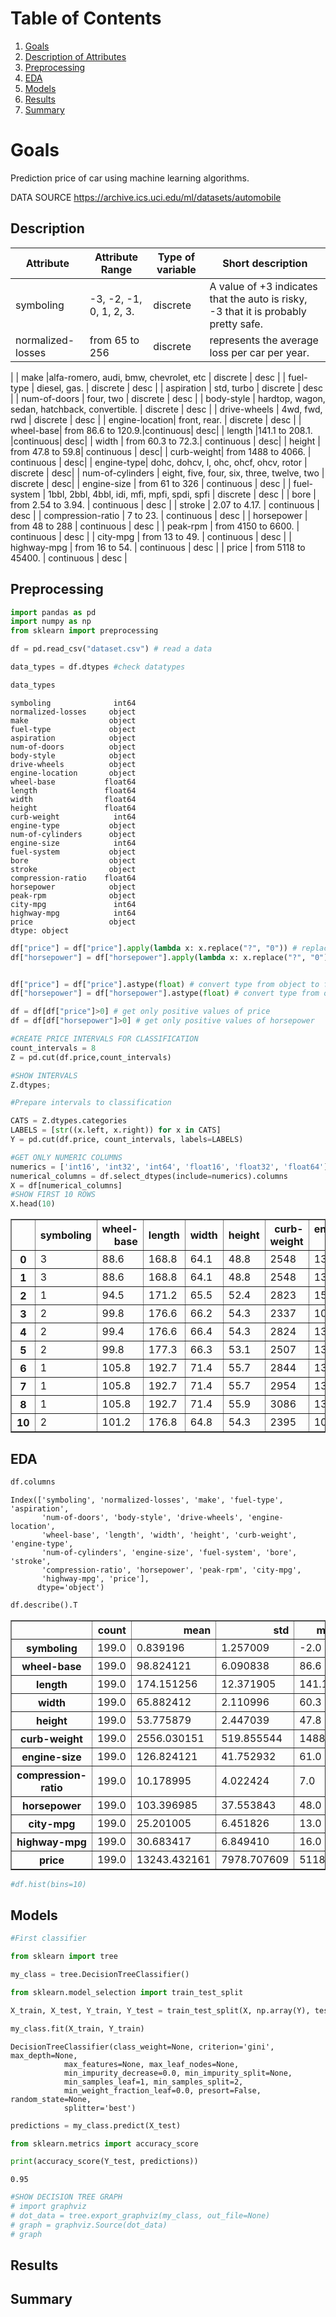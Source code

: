 
# Table of Contents
1. [Goals](#Goals)
2. [Description of Attributes](#Description)
3. [Preprocessing](#Preprocessing)
4. [EDA](#EDA)
5. [Models](#Models)
6. [Results](#Results)
7. [Summary](#Summary)
# Goals

Prediction price of car using machine learning algorithms.

DATA SOURCE
https://archive.ics.uci.edu/ml/datasets/automobile


## Description


| Attribute | Attribute Range | Type of variable |Short description | 
| --- | --- | --- | ---|
| symboling | -3, -2, -1, 0, 1, 2, 3.  | discrete | A value of +3 indicates that the auto is risky, -3 that it is probably pretty safe. |
| normalized-losses|from 65 to 256 | discrete  |  represents the average loss per car per year. 
 |
| make |alfa-romero, audi, bmw, chevrolet, etc  | discrete  | desc |
| fuel-type | diesel, gas.   | discrete  | desc |
| aspiration | std, turbo | discrete  | desc |
| num-of-doors | four, two | discrete  | desc |
| body-style | hardtop, wagon, sedan, hatchback, convertible.  | discrete  | desc |
| drive-wheels | 4wd, fwd, rwd | discrete | desc |
| engine-location|  front, rear. | discrete | desc |
| wheel-base| from 86.6 to 120.9.|continuous| desc|
| length |141.1 to 208.1. |continuous| desc|
| width | from 60.3 to 72.3.| continuous | desc|
| height | from 47.8 to 59.8| continuous | desc|
| curb-weight| from 1488 to 4066. | continuous | desc|
| engine-type| dohc, dohcv, l, ohc, ohcf, ohcv, rotor | discrete | desc|
| num-of-cylinders | eight, five, four, six, three, twelve, two | discrete | desc|
| engine-size | from 61 to 326 | continuous | desc | 
| fuel-system | 1bbl, 2bbl, 4bbl, idi, mfi, mpfi, spdi, spfi | discrete | desc |
| bore | from 2.54 to 3.94. | continuous | desc |
| stroke | 2.07 to 4.17. |  continuous | desc |
| compression-ratio | 7 to 23. | continuous | desc |
| horsepower | from 48 to 288 | continuous | desc |
| peak-rpm | from 4150 to 6600. | continuous | desc |
| city-mpg | from 13 to 49.  | continuous | desc | 
| highway-mpg | from 16 to 54. | continuous | desc |
| price | from 5118 to 45400.  | continuous | desc |

## Preprocessing


```python
import pandas as pd
import numpy as np
from sklearn import preprocessing
```


```python
df = pd.read_csv("dataset.csv") # read a data
```


```python
data_types = df.dtypes #check datatypes
```


```python
data_types
```




    symboling              int64
    normalized-losses     object
    make                  object
    fuel-type             object
    aspiration            object
    num-of-doors          object
    body-style            object
    drive-wheels          object
    engine-location       object
    wheel-base           float64
    length               float64
    width                float64
    height               float64
    curb-weight            int64
    engine-type           object
    num-of-cylinders      object
    engine-size            int64
    fuel-system           object
    bore                  object
    stroke                object
    compression-ratio    float64
    horsepower            object
    peak-rpm              object
    city-mpg               int64
    highway-mpg            int64
    price                 object
    dtype: object




```python
df["price"] = df["price"].apply(lambda x: x.replace("?", "0")) # replace "?" with "0"
df["horsepower"] = df["horsepower"].apply(lambda x: x.replace("?", "0")) # replace "?" with "0"

```


```python

df["price"] = df["price"].astype(float) # convert type from object to float64
df["horsepower"] = df["horsepower"].astype(float) # convert type from object to float64
```


```python
df = df[df["price"]>0] # get only positive values of price 
df = df[df["horsepower"]>0] # get only positive values of horsepower
```


```python
#CREATE PRICE INTERVALS FOR CLASSIFICATION
count_intervals = 8
Z = pd.cut(df.price,count_intervals)

```


```python
#SHOW INTERVALS
Z.dtypes;

```


```python
#Prepare intervals to classification

CATS = Z.dtypes.categories
LABELS = [str((x.left, x.right)) for x in CATS]
Y = pd.cut(df.price, count_intervals, labels=LABELS)

```


```python
#GET ONLY NUMERIC COLUMNS
numerics = ['int16', 'int32', 'int64', 'float16', 'float32', 'float64']
numerical_columns = df.select_dtypes(include=numerics).columns
X = df[numerical_columns]
#SHOW FIRST 10 ROWS
X.head(10)

```




<div>
<style scoped>
    .dataframe tbody tr th:only-of-type {
        vertical-align: middle;
    }

    .dataframe tbody tr th {
        vertical-align: top;
    }

    .dataframe thead th {
        text-align: right;
    }
</style>
<table border="1" class="dataframe">
  <thead>
    <tr style="text-align: right;">
      <th></th>
      <th>symboling</th>
      <th>wheel-base</th>
      <th>length</th>
      <th>width</th>
      <th>height</th>
      <th>curb-weight</th>
      <th>engine-size</th>
      <th>compression-ratio</th>
      <th>horsepower</th>
      <th>city-mpg</th>
      <th>highway-mpg</th>
      <th>price</th>
    </tr>
  </thead>
  <tbody>
    <tr>
      <th>0</th>
      <td>3</td>
      <td>88.6</td>
      <td>168.8</td>
      <td>64.1</td>
      <td>48.8</td>
      <td>2548</td>
      <td>130</td>
      <td>9.0</td>
      <td>111.0</td>
      <td>21</td>
      <td>27</td>
      <td>13495.0</td>
    </tr>
    <tr>
      <th>1</th>
      <td>3</td>
      <td>88.6</td>
      <td>168.8</td>
      <td>64.1</td>
      <td>48.8</td>
      <td>2548</td>
      <td>130</td>
      <td>9.0</td>
      <td>111.0</td>
      <td>21</td>
      <td>27</td>
      <td>16500.0</td>
    </tr>
    <tr>
      <th>2</th>
      <td>1</td>
      <td>94.5</td>
      <td>171.2</td>
      <td>65.5</td>
      <td>52.4</td>
      <td>2823</td>
      <td>152</td>
      <td>9.0</td>
      <td>154.0</td>
      <td>19</td>
      <td>26</td>
      <td>16500.0</td>
    </tr>
    <tr>
      <th>3</th>
      <td>2</td>
      <td>99.8</td>
      <td>176.6</td>
      <td>66.2</td>
      <td>54.3</td>
      <td>2337</td>
      <td>109</td>
      <td>10.0</td>
      <td>102.0</td>
      <td>24</td>
      <td>30</td>
      <td>13950.0</td>
    </tr>
    <tr>
      <th>4</th>
      <td>2</td>
      <td>99.4</td>
      <td>176.6</td>
      <td>66.4</td>
      <td>54.3</td>
      <td>2824</td>
      <td>136</td>
      <td>8.0</td>
      <td>115.0</td>
      <td>18</td>
      <td>22</td>
      <td>17450.0</td>
    </tr>
    <tr>
      <th>5</th>
      <td>2</td>
      <td>99.8</td>
      <td>177.3</td>
      <td>66.3</td>
      <td>53.1</td>
      <td>2507</td>
      <td>136</td>
      <td>8.5</td>
      <td>110.0</td>
      <td>19</td>
      <td>25</td>
      <td>15250.0</td>
    </tr>
    <tr>
      <th>6</th>
      <td>1</td>
      <td>105.8</td>
      <td>192.7</td>
      <td>71.4</td>
      <td>55.7</td>
      <td>2844</td>
      <td>136</td>
      <td>8.5</td>
      <td>110.0</td>
      <td>19</td>
      <td>25</td>
      <td>17710.0</td>
    </tr>
    <tr>
      <th>7</th>
      <td>1</td>
      <td>105.8</td>
      <td>192.7</td>
      <td>71.4</td>
      <td>55.7</td>
      <td>2954</td>
      <td>136</td>
      <td>8.5</td>
      <td>110.0</td>
      <td>19</td>
      <td>25</td>
      <td>18920.0</td>
    </tr>
    <tr>
      <th>8</th>
      <td>1</td>
      <td>105.8</td>
      <td>192.7</td>
      <td>71.4</td>
      <td>55.9</td>
      <td>3086</td>
      <td>131</td>
      <td>8.3</td>
      <td>140.0</td>
      <td>17</td>
      <td>20</td>
      <td>23875.0</td>
    </tr>
    <tr>
      <th>10</th>
      <td>2</td>
      <td>101.2</td>
      <td>176.8</td>
      <td>64.8</td>
      <td>54.3</td>
      <td>2395</td>
      <td>108</td>
      <td>8.8</td>
      <td>101.0</td>
      <td>23</td>
      <td>29</td>
      <td>16430.0</td>
    </tr>
  </tbody>
</table>
</div>



## EDA


```python
df.columns
```




    Index(['symboling', 'normalized-losses', 'make', 'fuel-type', 'aspiration',
           'num-of-doors', 'body-style', 'drive-wheels', 'engine-location',
           'wheel-base', 'length', 'width', 'height', 'curb-weight', 'engine-type',
           'num-of-cylinders', 'engine-size', 'fuel-system', 'bore', 'stroke',
           'compression-ratio', 'horsepower', 'peak-rpm', 'city-mpg',
           'highway-mpg', 'price'],
          dtype='object')




```python
df.describe().T
```




<div>
<style scoped>
    .dataframe tbody tr th:only-of-type {
        vertical-align: middle;
    }

    .dataframe tbody tr th {
        vertical-align: top;
    }

    .dataframe thead th {
        text-align: right;
    }
</style>
<table border="1" class="dataframe">
  <thead>
    <tr style="text-align: right;">
      <th></th>
      <th>count</th>
      <th>mean</th>
      <th>std</th>
      <th>min</th>
      <th>25%</th>
      <th>50%</th>
      <th>75%</th>
      <th>max</th>
    </tr>
  </thead>
  <tbody>
    <tr>
      <th>symboling</th>
      <td>199.0</td>
      <td>0.839196</td>
      <td>1.257009</td>
      <td>-2.0</td>
      <td>0.00</td>
      <td>1.0</td>
      <td>2.00</td>
      <td>3.0</td>
    </tr>
    <tr>
      <th>wheel-base</th>
      <td>199.0</td>
      <td>98.824121</td>
      <td>6.090838</td>
      <td>86.6</td>
      <td>94.50</td>
      <td>97.0</td>
      <td>102.40</td>
      <td>120.9</td>
    </tr>
    <tr>
      <th>length</th>
      <td>199.0</td>
      <td>174.151256</td>
      <td>12.371905</td>
      <td>141.1</td>
      <td>166.55</td>
      <td>173.2</td>
      <td>183.50</td>
      <td>208.1</td>
    </tr>
    <tr>
      <th>width</th>
      <td>199.0</td>
      <td>65.882412</td>
      <td>2.110996</td>
      <td>60.3</td>
      <td>64.10</td>
      <td>65.5</td>
      <td>66.70</td>
      <td>72.0</td>
    </tr>
    <tr>
      <th>height</th>
      <td>199.0</td>
      <td>53.775879</td>
      <td>2.447039</td>
      <td>47.8</td>
      <td>52.00</td>
      <td>54.1</td>
      <td>55.55</td>
      <td>59.8</td>
    </tr>
    <tr>
      <th>curb-weight</th>
      <td>199.0</td>
      <td>2556.030151</td>
      <td>519.855544</td>
      <td>1488.0</td>
      <td>2157.00</td>
      <td>2414.0</td>
      <td>2930.50</td>
      <td>4066.0</td>
    </tr>
    <tr>
      <th>engine-size</th>
      <td>199.0</td>
      <td>126.824121</td>
      <td>41.752932</td>
      <td>61.0</td>
      <td>97.50</td>
      <td>119.0</td>
      <td>143.00</td>
      <td>326.0</td>
    </tr>
    <tr>
      <th>compression-ratio</th>
      <td>199.0</td>
      <td>10.178995</td>
      <td>4.022424</td>
      <td>7.0</td>
      <td>8.55</td>
      <td>9.0</td>
      <td>9.40</td>
      <td>23.0</td>
    </tr>
    <tr>
      <th>horsepower</th>
      <td>199.0</td>
      <td>103.396985</td>
      <td>37.553843</td>
      <td>48.0</td>
      <td>70.00</td>
      <td>95.0</td>
      <td>116.00</td>
      <td>262.0</td>
    </tr>
    <tr>
      <th>city-mpg</th>
      <td>199.0</td>
      <td>25.201005</td>
      <td>6.451826</td>
      <td>13.0</td>
      <td>19.00</td>
      <td>24.0</td>
      <td>30.00</td>
      <td>49.0</td>
    </tr>
    <tr>
      <th>highway-mpg</th>
      <td>199.0</td>
      <td>30.683417</td>
      <td>6.849410</td>
      <td>16.0</td>
      <td>25.00</td>
      <td>30.0</td>
      <td>34.00</td>
      <td>54.0</td>
    </tr>
    <tr>
      <th>price</th>
      <td>199.0</td>
      <td>13243.432161</td>
      <td>7978.707609</td>
      <td>5118.0</td>
      <td>7775.00</td>
      <td>10345.0</td>
      <td>16501.50</td>
      <td>45400.0</td>
    </tr>
  </tbody>
</table>
</div>




```python
#df.hist(bins=10)
```

## Models


```python
#First classifier 

from sklearn import tree
```


```python
my_class = tree.DecisionTreeClassifier()
```


```python
from sklearn.model_selection import train_test_split
```


```python
X_train, X_test, Y_train, Y_test = train_test_split(X, np.array(Y), test_size=0.5)
```


```python
my_class.fit(X_train, Y_train)
```




    DecisionTreeClassifier(class_weight=None, criterion='gini', max_depth=None,
                max_features=None, max_leaf_nodes=None,
                min_impurity_decrease=0.0, min_impurity_split=None,
                min_samples_leaf=1, min_samples_split=2,
                min_weight_fraction_leaf=0.0, presort=False, random_state=None,
                splitter='best')




```python
predictions = my_class.predict(X_test)
```


```python
from sklearn.metrics import accuracy_score
```


```python
print(accuracy_score(Y_test, predictions))
```

    0.95



```python
#SHOW DECISION TREE GRAPH
# import graphviz 
# dot_data = tree.export_graphviz(my_class, out_file=None)
# graph = graphviz.Source(dot_data)
# graph
```

## Results

## Summary
